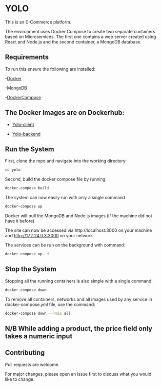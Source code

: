 # YOLO
This is an E-Commerce platform.

The environment uses Docker Compose to create two separate containers based on Microservices. The first one contains a web server created using React and Node.js and the second container, a MongoDB database.

## Requirements
To run this ensure the following are installed:

-[Docker](https://docs.docker.com/get-docker/)

-[MongoDB](https://docs.mongodb.com/manual/tutorial/install-mongodb-on-ubuntu/)

-[DockerCompose](https://docs.docker.com/compose/install/linux/)

## The Docker Images are on Dockerhub:

- [Yolo-client](https://hub.docker.com/repository/docker/cheronok/yolo-client)

- [Yolo-backend](https://hub.docker.com/repository/docker/cheronok/yolo-backend)

## Run the System
First, clone the repo and navigate into the working directory:
```bash
cd yolo
```
Second, build the docker compose file by running
```bash
docker-compose build
```

The system can now easily run with only a single command
```bash
docker-compose up
```
Docker will pull the MongoDB and Node.js images (if the machine did not have it before)

The site can now be accessed via http://localhost:3000 on your machine and  http://172.24.0.3:3000 on your network

The services can be run on the background with command:
```bash
docker-compose up -d
```
## Stop the System
Stopping all the running containers is also simple with a single command:
```bash
docker-compose down
```

To remove all containers, networks and all images used by any service in docker-compose.yml file, use the command:
```bash
docker-compose down --rmis all
```
## N/B While adding a product, the price field only takes a numeric input

## Contributing
Pull requests are welcome. 

For major changes, please open an issue first to discuss what you would like to change.
